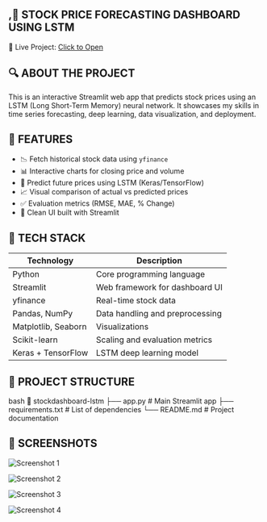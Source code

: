 <h2>,<b>🌟 STOCK PRICE FORECASTING DASHBOARD USING LSTM </b></h2>

🚀 Live Project: [Click to Open](https://stockdashboard-lstm.streamlit.app/)



<h2><b>🔍 ABOUT THE PROJECT</b></h2>

This is an interactive Streamlit web app that predicts stock prices using an LSTM (Long Short-Term Memory) neural network. It showcases my skills in time series forecasting, deep learning, data visualization, and deployment.



<h2><b>🎯 FEATURES</b></h2>

- 📉 Fetch historical stock data using `yfinance`
- 📊 Interactive charts for closing price and volume
- 🧠 Predict future prices using LSTM (Keras/TensorFlow)
- 📈 Visual comparison of actual vs predicted prices
- ✅ Evaluation metrics (RMSE, MAE, % Change)
- 🎨 Clean UI built with Streamlit



<h2><b>🧰 TECH STACK</b></h2>

| Technology     | Description                      |
|----------------|----------------------------------|
| Python         | Core programming language        |
| Streamlit      | Web framework for dashboard UI   |
| yfinance       | Real-time stock data             |
| Pandas, NumPy  | Data handling and preprocessing  |
| Matplotlib, Seaborn | Visualizations              |
| Scikit-learn   | Scaling and evaluation metrics   |
| Keras + TensorFlow | LSTM deep learning model     |



<h2><b>📁 PROJECT STRUCTURE</b></h2>

bash
📂 stockdashboard-lstm
├── app.py               # Main Streamlit app
├── requirements.txt     # List of dependencies
└── README.md            # Project documentation


<h2><b>📁 SCREENSHOTS </b></h2>

![Screenshot 1](https://github.com/user-attachments/assets/9947ed19-e291-4555-8608-1aaf16df19d4)

![Screenshot 2](https://github.com/user-attachments/assets/512a6568-08c0-4521-8ef2-eef2fd6a98b4)

![Screenshot 3](https://github.com/user-attachments/assets/35f8ad8e-f559-4c2c-9144-b42fbc5e5f72)

![Screenshot 4](https://github.com/user-attachments/assets/e54a662c-c0fd-4c00-94ed-a3bd7f548bee)


